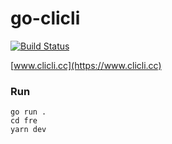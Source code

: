 # go-clicli

[![Build Status](https://github.com/cliclitv/go-clicli/workflows/build/badge.svg?branch=master)](https://github.com/cliclitv/go-clicli/actions)

[www.clicli.cc](https://www.clicli.cc)

### Run
```shell
go run .
cd fre
yarn dev
```
